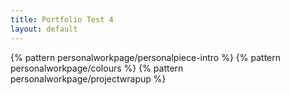 ```yaml
---
title: Portfolio Test 4
layout: default
---
```


{% pattern personalworkpage/personalpiece-intro %}
{% pattern personalworkpage/colours %}
{% pattern personalworkpage/projectwrapup %}
